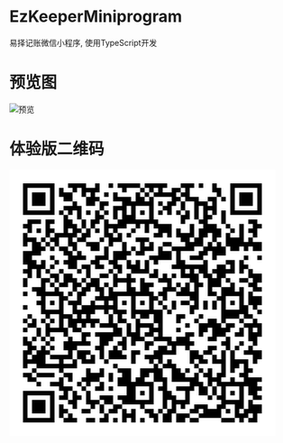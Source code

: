 # EzKeeperMiniprogram
易择记账微信小程序, 使用TypeScript开发

# 预览图
![预览](https://MouMiao0.github.io/EzKeeper-html-docs/assets/img/miniprogram.gif "预览")

# 体验版二维码
![二维码](QR.jpg "二维码")
